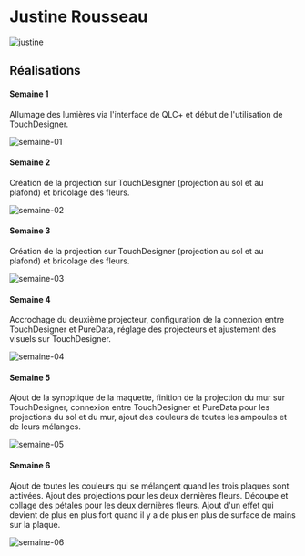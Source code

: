# Justine Rousseau  

![justine](https://github.com/user-attachments/assets/b39707ac-50b8-4c6e-839a-e41dfca9f91e)  

## Réalisations  

#### Semaine 1  

Allumage des lumières via l'interface de QLC+ et début de l'utilisation de TouchDesigner.  

![semaine-01](https://github.com/user-attachments/assets/bc130b6a-495e-4a11-b1ad-cd6857ac7b13)  

#### Semaine 2  

Création de la projection sur TouchDesigner (projection au sol et au plafond) et bricolage des fleurs.  

![semaine-02](https://github.com/user-attachments/assets/4f79ea6b-0656-4a62-a52d-a719c158d897)  

#### Semaine 3  

Création de la projection sur TouchDesigner (projection au sol et au plafond) et bricolage des fleurs.  

![semaine-03](https://github.com/user-attachments/assets/f38d4813-6750-4da2-ad92-82ed7e651a7d)  

#### Semaine 4  

Accrochage du deuxième projecteur, configuration de la connexion entre TouchDesigner et PureData, réglage des projecteurs et ajustement des visuels sur TouchDesigner.  

![semaine-04](https://github.com/user-attachments/assets/1e06d1ab-d38a-4fdc-b615-d52b4f09b5bb)  

#### Semaine 5  

Ajout de la synoptique de la maquette, finition de la projection du mur sur TouchDesigner, connexion entre TouchDesigner et PureData pour les projections du sol et du mur, ajout des couleurs de toutes les ampoules et de leurs mélanges.  

![semaine-05](https://github.com/user-attachments/assets/159307d8-dcf7-45e8-95ec-6630ae4627d2)  

#### Semaine 6  

Ajout de toutes les couleurs qui se mélangent quand les trois plaques sont activées. Ajout des projections pour les deux dernières fleurs. Découpe et collage des pétales pour les deux dernières fleurs. Ajout d'un effet qui devient de plus en plus fort quand il y a de plus en plus de surface de mains sur la plaque.  

![semaine-06](https://github.com/user-attachments/assets/d450b4bd-8dca-42ce-8aa7-bf98ae1a42fe)  

